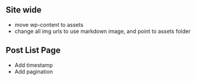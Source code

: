 Site wide
---------
* move wp-content to assets
* change all img urls to use markdown image, and point to assets folder

Post List Page
--------------
* Add timestamp
* Add pagination
